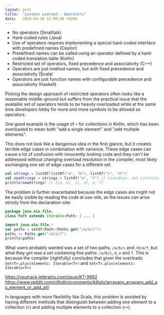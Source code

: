 ```yaml
---
layout: post
title:  "Lessons Learned – Operators"
date:   2018-04-30 12:00:00 +0200
---
```


- No operators (Smalltalk)
- Hard-coded rules (Java)
- Use of operators requires implementing a special hard-coded interface with
  predefined names (Ceylon)
- Predefined names can be called using an operator defined by a hard-coded
  translation table (Kotlin)
- Restricted set of operators, fixed precedence and associativity (C++)
- Operators are just method names, but with fixed precedence and associativity (Scala)
- Operators are just function names with configurable precedence and associativity (Haskell)

Picking the design approach of restricted operators often looks like a
reasonable middle-ground but suffers from the practical issue that the available
set of operators tends to be heavily overloaded while at the same time
developers lobby for more and more symbols to be allowed as operators.

One good example is the usage of `+` for collections in Kotlin, which has been
overloaded to mean both "add a single element" and "add multiple elements".

This does not look like a dangerous idea in the first glance, but it creates
terrible edge cases in combination with variance.
These edge cases can cause a lot of confusion with innocently looking code and
they can't be addressed without changing overload resolution in the compiler,
most likely exchanging one set of edge cases for a different set.

```kotlin
val strings = listOf(listOf("a", "b"), listOf("c", "d"))
val newStrings = strings + listOf("e", "f") // List<Any>, not List<List<String>>
println(newStrings) // [[a, b], [c, d], e, f]
```

The problem is further exacerbated because the edge cases are might not be
easily visible by reading the code at use-site, as the issues can arise strictly
from the declaration-site:

```java
package java.nio.file;
class Path extends Iterable<Path> { ... }
```

```kotlin
import java.nio.file.*
var paths = setOf<Path>(Paths.get("/a/b/c"))
paths += Paths.get("/d/e/f")
println(paths)
```

What users probably wanted was a set of two paths, `/a/b/c` and `/d/e/f`,
but what they got was a set containing five paths: `/a/b/c`, `d`, `e` and `f`.
This is because the compiler (rightfully) concludes that given the overloads
`Set<T>.plus(elements: Iterable<T>)` and `Set<T>.plus(elements: Iterable<T>)`


https://youtrack.jetbrains.com/issue/KT-9992
https://www.reddit.com/r/Kotlin/comments/44istz/arrayany_arrayany_add_as_element_or_add_all/

In languages with more flexibility like Scala, this problem is avoided by having
different methods that distinguish between adding one element to a collection
(`+`) and adding multiple elements to a collection (`++`).
